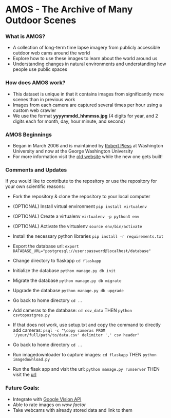 # AMOS - The Archive of Many Outdoor Scenes

### What is AMOS?

-   A collection of long-term time lapse imagery from publicly accessible outdoor web cams around the world
-   Explore how to use these images to learn about the world around us
-   Understanding changes in natural environments and understanding how people use public spaces

### How does AMOS work?

-   This dataset is unique in that it contains images from significantly more scenes than in previous work
-   Images from each camera are captured several times per hour using a custom web crawler
-   We use the format **yyyymmdd_hhmmss.jpg** (4 digits for year, and 2 digits each for month, day, hour minute, and second)

### AMOS Beginnings

-   Began in March 2006 and is maintained by [Robert Pless](http://research.engineering.wustl.edu/~pless) at Washington University and now at the George Washington University
-   For more information visit the [old website](http://amos.cse.wustl.edu/) while the new one gets built!

### Comments and Updates

If you would like to contribute to the repository or use the repository for your own scientific reasons:

-   Fork the repository & clone the repository to your local computer

-   (OPTIONAL) Install virtual environment `pip install virtualenv`

-   (OPTIONAL) Create a virtualenv `virtualenv -p python3 env`

-   (OPTIONAL) Activate the virtualenv `source env/bin/activate`

-   Install the necessary python libraries `pip install -r requirements.txt`

-   Export the database url: `export DATABASE_URL="postgresql://user:password@localhost/database"`

-   Change directory to flaskapp `cd flaskapp`

-   Initialize the database `python manage.py db init`

-   Migrate the database `python manage.py db migrate`

-   Upgrade the database `python manage.py db upgrade`

-   Go back to home directory `cd ..`

-   Add cameras to the database: `cd csv_data` THEN `python csvtopostgres.py`

-   If that does not work, use setup.txt and copy the command to directly add cameras: `psql -c "\copy cameras FROM '/your/full/path/to/data.csv' delimiter ',' csv header"`

-   Go back to home directory `cd ..`

-   Run imagedownloader to capture images: `cd flaskapp` THEN `python imagedownload.py`

-   Run the flask app and visit the url: `python manage.py runserver` THEN visit the [url](http://localhost:5000/)

### Future Goals:

-   Integrate with [Google Vision API](https://cloud.google.com/vision/)
-   Able to rate images on _wow factor_
-   Take webcams with already stored data and link to them
